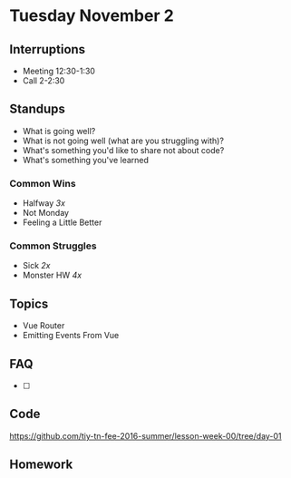 # Tuesday November 2

## Interruptions

* Meeting 12:30-1:30
* Call 2-2:30

## Standups

* What is going well?
* What is not going well (what are you struggling with)?
* What's something you'd like to share not about code?
* What's something you've learned

### Common Wins

* Halfway *3x*
* Not Monday
* Feeling a Little Better

### Common Struggles

* Sick *2x*
* Monster HW *4x*


## Topics

* Vue Router
* Emitting Events From Vue

## FAQ

* [ ]

## Code

https://github.com/tiy-tn-fee-2016-summer/lesson-week-00/tree/day-01

## Homework
